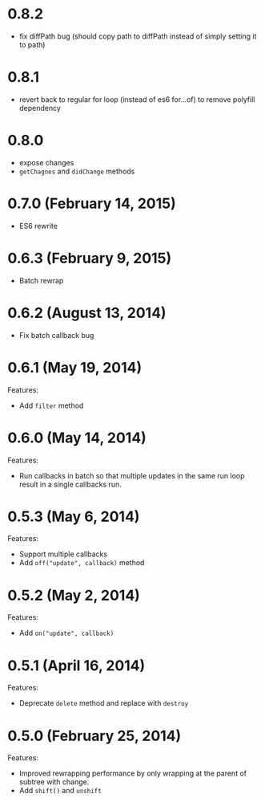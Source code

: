 # 0.8.2
- fix diffPath bug (should copy path to diffPath instead of simply setting it to path)

# 0.8.1
- revert back to regular for loop (instead of es6 for...of) to remove polyfill dependency

# 0.8.0
- expose changes
- `getChagnes` and `didChange` methods

# 0.7.0 (February 14, 2015)
- ES6 rewrite

# 0.6.3 (February 9, 2015)
- Batch rewrap

# 0.6.2 (August 13, 2014)
- Fix batch callback bug

# 0.6.1 (May 19, 2014)
Features:
- Add `filter` method

# 0.6.0 (May 14, 2014)
Features:
- Run callbacks in batch so that multiple updates in the same run loop result in a single callbacks run.

# 0.5.3 (May 6, 2014)
Features:
- Support multiple callbacks
- Add ``off("update", callback)`` method

# 0.5.2 (May 2, 2014)

Features:
- Add ``on("update", callback)``

# 0.5.1 (April 16, 2014)

Features:
- Deprecate ``delete`` method and replace with ``destroy``

# 0.5.0 (February 25, 2014)

Features:
- Improved rewrapping performance by only wrapping at the parent of subtree with change.
- Add ``shift()`` and ``unshift``
